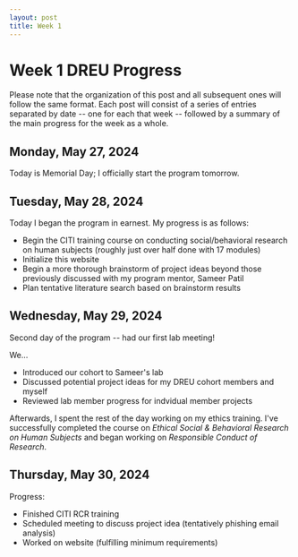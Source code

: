 ```yaml
---
layout: post
title: Week 1
---
```


# Week 1 DREU Progress

Please note that the organization of this post and all subsequent ones will follow the same format. Each post will consist of a series of entries separated by date -- one for each that week -- followed by a summary of the main progress for the week as a whole.

## Monday, May 27, 2024

Today is Memorial Day; I officially start the program tomorrow.

## Tuesday, May 28, 2024

Today I began the program in earnest. My progress is as follows:

- Begin the CITI training course on conducting social/behavioral research on human subjects (roughly just over half done with 17 modules)
- Initialize this website
- Begin a more thorough brainstorm of project ideas beyond those previously discussed with my program mentor, Sameer Patil
- Plan tentative literature search based on brainstorm results

## Wednesday, May 29, 2024

Second day of the program -- had our first lab meeting!

We...

- Introduced our cohort to Sameer's lab
- Discussed potential project ideas for my DREU cohort members and myself
- Reviewed lab member progress for indvidual member projects

Afterwards, I spent the rest of the day working on my ethics training. I've successfully completed the course on *Ethical Social & Behavioral Research on Human Subjects* and began working on *Responsible Conduct of Research*.

## Thursday, May 30, 2024

Progress:

- Finished CITI RCR training
- Scheduled meeting to discuss project idea (tentatively phishing email analysis) 
- Worked on website (fulfilling minimum requirements)
